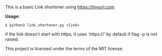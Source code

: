 This is a basic Link shortener using https://tinyurl.com

**Usage:**
```
$ python3 link_shortener.py <link>
```

if the link doesn't start with https, it uses `https://' by default if flag -p is not raised. 


This project is licensed under the terms of the MIT license.
